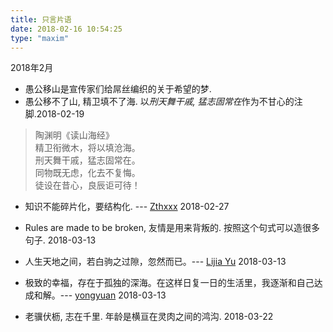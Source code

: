 ```yaml
---
title: 只言片语
date: 2018-02-16 10:54:25
type: "maxim"
---
```


2018年2月

* 愚公移山是宣传家们给屌丝编织的关于希望的梦.
* 愚公移不了山, 精卫填不了海. 以*刑天舞干戚, 猛志固常在*作为不甘心的注脚.2018-02-19
> 陶渊明《读山海经》  
> 精卫衔微木，将以填沧海。  
> 刑天舞干戚，猛志固常在。  
> 同物既无虑，化去不复悔。  
> 徒设在昔心，良辰讵可待！

* 知识不能碎片化，要结构化. --- [Zthxxx](https://wiki.zthxxx.me/wiki/index/) 2018-02-27

* Rules are made to be broken, 友情是用来背叛的. 按照这个句式可以造很多句子. 2018-03-13

* 人生天地之间，若白驹之过隙，忽然而已。--- [Lijia Yu](http://yulijia.net/) 2018-03-13

* 极致的幸福，存在于孤独的深海。在这样日复一日的生活里，我逐渐和自己达成和解。--- [yongyuan](https://yongyuan.name/blog/) 2018-03-13

* 老骥伏枥, 志在千里. 年龄是横亘在灵肉之间的鸿沟. 2018-03-22


